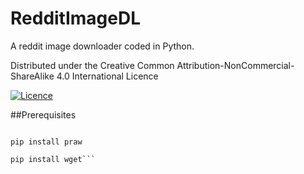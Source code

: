 # RedditImageDL
A reddit image downloader coded in Python. 

Distributed under the Creative Common Attribution-NonCommercial-ShareAlike 4.0 International Licence

[![Licence](https://i.creativecommons.org/l/by-nc-sa/4.0/80x15.png)](http://creativecommons.org/licenses/by-nc-sa/4.0/)

##Prerequisites 

```apt-get install pip

pip install praw

pip install wget```
